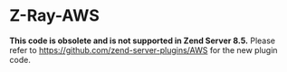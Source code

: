 Z-Ray-AWS
=============

**This code is obsolete and is not supported in Zend Server 8.5.** Please refer to https://github.com/zend-server-plugins/AWS for the new plugin code.
